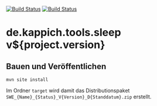 [![Build Status](https://travis-ci.org/bitctrl/de.kappich.tools.sleep.svg?branch=master)](https://travis-ci.org/bitctrl/de.kappich.tools.sleep)
[![Build Status](https://api.bintray.com/packages/bitctrl/maven/de.kappich.tools.sleep/images/download.svg)](https://bintray.com/bitctrl/maven/de.kappich.tools.sleep)

de.kappich.tools.sleep v${project.version}
=============================


Bauen und Veröffentlichen
-------------------------

    mvn site install

Im Ordner `target` wird damit das Distributionspaket
`SWE_{Name}_{Status}_V{Version}_D{Standdatum}.zip` erstellt.

